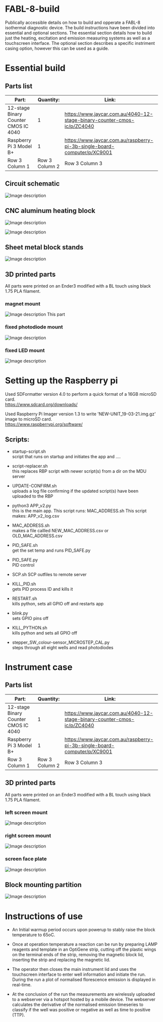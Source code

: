# FABL-8-build  
Publically accessible details on how to build and opperate a FABL-8 isothermal diagnostic device. The build instructions have been divided into essential and optional sections. The essential section details how to build just the heating, excitation and emission measuring systems as well as a touchscreen interface. The optional section describes a specific instriment casing option, however this can be used as a guide.

# Essential build

## Parts list
| Part: | Quantity: | Link: |
| --------------- | --------------- | --------------- |
| 12-stage Binary Counter CMOS IC 4040 | 1 | https://www.jaycar.com.au/4040-12-stage-binary-counter-cmos-ic/p/ZC4040 |
| Raspberry Pi 3 Model B+ | 1 | https://www.jaycar.com.au/raspberry-pi-3b-single-board-computer/p/XC9001 |
| Row 3 Column 1 | Row 3 Column 2 | Row 3 Column 3 |


## Circuit schematic
![Image description](https://github.com/abuultjens/FABL-8-build/blob/main/FABL-8_schematic.png)

## CNC aluminum heating block

![Image description](https://github.com/abuultjens/FABL-8-build/blob/main/Simple_block_with_threaded_holes.png)


![Image description](https://github.com/abuultjens/FABL-8-Open-Isothermal-Platform/blob/main/thermal_breaker.png)

## Sheet metal block stands
![Image description](https://github.com/abuultjens/FABL-8-Open-Isothermal-Platform/blob/main/block_stands.png)


## 3D printed parts
All parts were printed on an Ender3 modified with a BL touch using black 1.75 PLA filament.  

### magnet mount  
![Image description](https://github.com/abuultjens/FABL-8-build/blob/main/Magnet_mount.png)
This part

### fixed photodiode mount  
![Image description](https://github.com/abuultjens/FABL-8-build/blob/main/Fixed_photodiode_mount.png)  

### fixed LED mount  
![Image description](https://github.com/abuultjens/FABL-8-build/blob/main/Fixed_8-LED_mount.png)  

# Setting up the Raspberry pi  
Used SDFormatter version 4.0 to perform a quick format of a 16GB microSD card.  
https://www.sdcard.org/downloads/  
  
Used Raspberry Pi Imager version 1.3 to write 'NEW-UNIT_19-03-21.img.gz' image to microSD card.  
https://www.raspberrypi.org/software/  
   
## Scripts:   
   
* startup-script.sh  
script that runs on startup and initiates the app and ....

* script-replacer.sh  
this replaces RBP script with newer script(s) from a dir on the MDU server  

* UPDATE-CONFIRM.sh  
uploads a log file confirming if the updated script(s) have been uploaded to the RBP  

* python3 APP_v2.py  
this is the main app. This script runs:
MAC_ADDRESS.sh 
This script makes:
APP_v2_log.csv 

* MAC_ADDRESS.sh  
makes a file callled NEW_MAC_ADDRESS.csv or OLD_MAC_ADDRESS.csv  

* PID_SAFE.sh  
get the set temp and runs PID_SAFE.py  

* PID_SAFE.py  
PID control 

* SCP.sh
SCP outfiles to remote server  
  
* KILL_PID.sh  
gets PID process ID and kills it  

* RESTART.sh  
kills python, sets all GPIO off and restarts app  

* blink.py  
sets GPIO pins off  

* KILL_PYTHON.sh  
kills python and sets all GPIO off  

* stepper_SW_colour-sensor_MICROSTEP_CAL.py  
steps through all eight wells and read photodiodes  



# Instrument case

## Parts list
| Part: | Quantity: | Link: |
| --------------- | --------------- | --------------- |
| 12-stage Binary Counter CMOS IC 4040 | 1 | https://www.jaycar.com.au/4040-12-stage-binary-counter-cmos-ic/p/ZC4040 |
| Raspberry Pi 3 Model B+ | 1 | https://www.jaycar.com.au/raspberry-pi-3b-single-board-computer/p/XC9001 |
| Row 3 Column 1 | Row 3 Column 2 | Row 3 Column 3 |

## 3D printed parts
All parts were printed on an Ender3 modified with a BL touch using black 1.75 PLA filament.  

### left screen mount  
![Image description](https://github.com/abuultjens/FABL-8-build/blob/main/Left_screen_mount.png)  

### right screen mount  
![Image description](https://github.com/abuultjens/FABL-8-build/blob/main/Right_Screen_mount.png)  

### screen face plate  
![Image description](https://github.com/abuultjens/FABL-8-build/blob/main/Screen_face_plate.png)  

## Block mounting partition
![Image description](https://github.com/abuultjens/FABL-8-build/blob/main/Partition.png)  




# Instructions of use  

* An Initial warmup period occurs upon powerup to stably raise the block temperature to 65oC. 

* Once at operation temperature a reaction can be run by preparing LAMP reagents and template in an OptiGene strip, cutting off the plastic wings on the terminal ends of the strip, removing the magnetic block lid, inserting the strip and replacing the magnetic lid. 

* The operator then closes the main instrument lid and uses the touchscreen interface to enter well information and initiate the run. During the run a plot of normalised florescence emission is displayed in real-time. 

* At the conclusion of the run the measurements are wirelessly uploaded to a webserver via a hotspot hosted by a mobile device. The webserver calculates the derivative of the normalised emission timeseries to classify if the well was positive or negative as well as time to positive (TTP).




